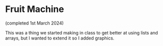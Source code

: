 # Fruit Machine
(completed 1st March 2024)

This was a thing we started making in class to get better at using lists and arrays, but I wanted to extend it so I added graphics.
